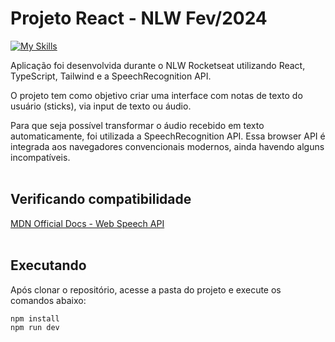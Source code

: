 # Projeto React - NLW Fev/2024

[![My Skills](https://skills.thijs.gg/icons?i=react,ts,tailwind)](https://skills.thijs.gg)

Aplicação foi desenvolvida durante o NLW Rocketseat utilizando React, TypeScript, Tailwind e a SpeechRecognition API.

O projeto tem como objetivo criar uma interface com notas de texto do usuário (sticks), via input de texto ou áudio.

Para que seja possível transformar o áudio recebido em texto automaticamente, foi utilizada a SpeechRecognition API. Essa browser API é integrada aos navegadores convencionais modernos, ainda havendo alguns incompatíveis.
<br>
<br>

## Verificando compatibilidade

[MDN Official Docs - Web Speech API](https://developer.mozilla.org/en-US/docs/Web/API/Web_Speech_API)
<br>
<br>

## Executando

Após clonar o repositório, acesse a pasta do projeto e execute os comandos abaixo:

```sh
npm install
npm run dev
```
